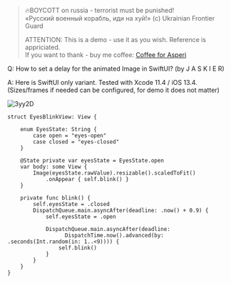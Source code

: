 >
> 🔥BOYCOTT on russia - terrorist must be punished!<br>
> «Русский военный корабль, иди на хуй!» (c) Ukrainian Frontier Guard
> 
> ATTENTION: This is a demo - use it as you wish. Reference is appriciated.<br>
> If you want to thank - buy me coffee: [Coffee for Asperi](https://secure.wayforpay.com/donate/asperi)
>

Q: How to set a delay for the animated Image in SwiftUI? (by J A S K I E R)

A: Here is SwiftUI only variant. Tested with Xcode 11.4 / iOS 13.4. (Sizes/frames if needed can be configured, for demo it does not matter)

![3yy2D](https://user-images.githubusercontent.com/62171579/183258154-24eed53b-b2ed-4f11-b19c-ecd5d8e7b60c.gif)

```
struct EyesBlinkView: View {

    enum EyesState: String {
        case open = "eyes-open"
        case closed = "eyes-closed"
    }

    @State private var eyesState = EyesState.open
    var body: some View {
        Image(eyesState.rawValue).resizable().scaledToFit()
            .onAppear { self.blink() }
    }

    private func blink() {
        self.eyesState = .closed
        DispatchQueue.main.asyncAfter(deadline: .now() + 0.9) {
            self.eyesState = .open

            DispatchQueue.main.asyncAfter(deadline: 
                  DispatchTime.now().advanced(by: .seconds(Int.random(in: 1..<9)))) {
                self.blink()
            }
        }
    }
}
```
